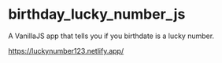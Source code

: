 # birthday_lucky_number_js

A VanillaJS app that tells you if you birthdate is a lucky number.

https://luckynumber123.netlify.app/
